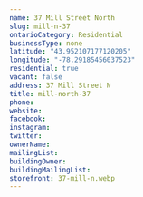 ```yaml
---
name: 37 Mill Street North
slug: mill-n-37
ontarioCategory: Residential
businessType: none
latitude: "43.952107177120205"
longitude: "-78.29185456037523"
residential: true
vacant: false
address: 37 Mill Street N
title: mill-north-37
phone:
website:
facebook:
instagram:
twitter:
ownerName:
mailingList:
buildingOwner:
buildingMailingList:
storefront: 37-mill-n.webp
---
```

